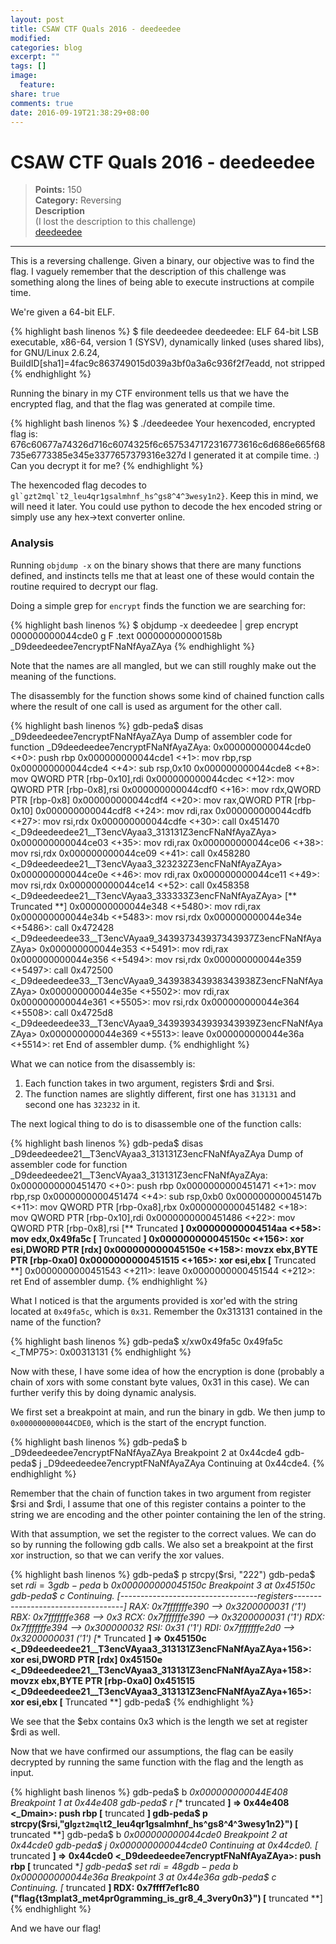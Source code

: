 ```yaml
---
layout: post
title: CSAW CTF Quals 2016 - deedeedee
modified:
categories: blog
excerpt: ""
tags: []
image:
  feature:
share: true
comments: true
date: 2016-09-19T21:38:29+08:00
---
```


# CSAW CTF Quals 2016 - deedeedee
>**Points:** 150   
**Category:** Reversing  
**Description**  
(I lost the description to this challenge)  
[deedeedee](/resources/files/csaw2016/rev/deedeedee)

---

This is a reversing challenge. Given a binary, our objective was to find the flag. I vaguely remember that the description of this challenge was something along the lines of being able to execute instructions at compile time.

We're given a 64-bit ELF.

{% highlight bash linenos %}
$ file deedeedee
deedeedee: ELF 64-bit LSB  executable, x86-64, version 1 (SYSV), dynamically linked (uses shared 
libs), for GNU/Linux 2.6.24, BuildID[sha1]=4fac9c863749015d039a3bf0a3a6c936f2f7eadd, not stripped
{% endhighlight %}

Running the binary in my CTF environment tells us that we have the encrypted flag, and that the flag was generated at compile time. 

{% highlight bash linenos %}
$ ./deedeedee
Your hexencoded, encrypted flag is: 676c60677a74326d716c6074325f6c6575347172316773616c6d686e665f68735e6773385e345e3377657379316e327d
I generated it at compile time. :)
Can you decrypt it for me?
{% endhighlight %}

The hexencoded flag decodes to ``gl`gzt2mql`t2_leu4qr1gsalmhnf_hs^gs8^4^3wesy1n2}``. Keep this in mind, we will need it later. You could use python to decode the hex encoded string or simply use any hex->text converter online.

### Analysis

Running `objdump -x` on the binary shows that there are many functions defined, and instincts tells me that at least one of these would contain the routine required to decrypt our flag. 

Doing a simple grep for `encrypt` finds the function we are searching for:

{% highlight bash linenos %}
$ objdump -x deedeedee | grep encrypt
000000000044cde0 g     F .text  000000000000158b              _D9deedeedee7encryptFNaNfAyaZAya
{% endhighlight %}

Note that the names are all mangled, but we can still roughly make out the meaning of the functions.

The disassembly for the function shows some kind of chained function calls where the result of one call is used as argument for the other call.

{% highlight bash linenos %}
gdb-peda$ disas _D9deedeedee7encryptFNaNfAyaZAya
Dump of assembler code for function _D9deedeedee7encryptFNaNfAyaZAya:
   0x000000000044cde0 <+0>:     push   rbp
   0x000000000044cde1 <+1>:     mov    rbp,rsp
   0x000000000044cde4 <+4>:     sub    rsp,0x10
   0x000000000044cde8 <+8>:     mov    QWORD PTR [rbp-0x10],rdi
   0x000000000044cdec <+12>:    mov    QWORD PTR [rbp-0x8],rsi
   0x000000000044cdf0 <+16>:    mov    rdx,QWORD PTR [rbp-0x8]
   0x000000000044cdf4 <+20>:    mov    rax,QWORD PTR [rbp-0x10]
   0x000000000044cdf8 <+24>:    mov    rdi,rax
   0x000000000044cdfb <+27>:    mov    rsi,rdx
   0x000000000044cdfe <+30>:    call   0x451470 <_D9deedeedee21__T3encVAyaa3_313131Z3encFNaNfAyaZAya>
   0x000000000044ce03 <+35>:    mov    rdi,rax
   0x000000000044ce06 <+38>:    mov    rsi,rdx
   0x000000000044ce09 <+41>:    call   0x458280 <_D9deedeedee21__T3encVAyaa3_323232Z3encFNaNfAyaZAya>
   0x000000000044ce0e <+46>:    mov    rdi,rax
   0x000000000044ce11 <+49>:    mov    rsi,rdx
   0x000000000044ce14 <+52>:    call   0x458358 <_D9deedeedee21__T3encVAyaa3_333333Z3encFNaNfAyaZAya>
   [** Truncated **]
   0x000000000044e348 <+5480>:  mov    rdi,rax
   0x000000000044e34b <+5483>:  mov    rsi,rdx
   0x000000000044e34e <+5486>:  call   0x472428 <_D9deedeedee33__T3encVAyaa9_343937343937343937Z3encFNaNfAyaZAya>
   0x000000000044e353 <+5491>:  mov    rdi,rax
   0x000000000044e356 <+5494>:  mov    rsi,rdx
   0x000000000044e359 <+5497>:  call   0x472500 <_D9deedeedee33__T3encVAyaa9_343938343938343938Z3encFNaNfAyaZAya>
   0x000000000044e35e <+5502>:  mov    rdi,rax
   0x000000000044e361 <+5505>:  mov    rsi,rdx
   0x000000000044e364 <+5508>:  call   0x4725d8 <_D9deedeedee33__T3encVAyaa9_343939343939343939Z3encFNaNfAyaZAya>
   0x000000000044e369 <+5513>:  leave
   0x000000000044e36a <+5514>:  ret
End of assembler dump.
{% endhighlight %}

What we can notice from the disassembly is:

1. Each function takes in two argument, registers $rdi and $rsi.
2. The function names are slightly different, first one has `313131` and second one has `323232` in it.

The next logical thing to do is to disassemble one of the function calls:

{% highlight bash linenos %}
gdb-peda$ disas _D9deedeedee21__T3encVAyaa3_313131Z3encFNaNfAyaZAya
Dump of assembler code for function _D9deedeedee21__T3encVAyaa3_313131Z3encFNaNfAyaZAya:
   0x0000000000451470 <+0>:     push   rbp
   0x0000000000451471 <+1>:     mov    rbp,rsp
   0x0000000000451474 <+4>:     sub    rsp,0xb0
   0x000000000045147b <+11>:    mov    QWORD PTR [rbp-0xa8],rbx
   0x0000000000451482 <+18>:    mov    QWORD PTR [rbp-0x10],rdi
   0x0000000000451486 <+22>:    mov    QWORD PTR [rbp-0x8],rsi
   [** Truncated **]
   0x00000000004514aa <+58>:    mov    edx,0x49fa5c
   [** Truncated **]
   0x000000000045150c <+156>:   xor    esi,DWORD PTR [rdx]
   0x000000000045150e <+158>:   movzx  ebx,BYTE PTR [rbp-0xa0]
   0x0000000000451515 <+165>:   xor    esi,ebx
   [** Truncated **]
   0x0000000000451543 <+211>:   leave
   0x0000000000451544 <+212>:   ret
End of assembler dump.
{% endhighlight %}

What I noticed is that the arguments provided is xor'ed with the string located at `0x49fa5c`, which is `0x31`. Remember the 0x313131 contained in the name of the function?

{% highlight bash linenos %}
gdb-peda$ x/xw0x49fa5c
0x49fa5c <_TMP75>:      0x00313131
{% endhighlight %}

Now with these, I have some idea of how the encryption is done (probably a chain of xors with some constant byte values, 0x31 in this case). We can further verify this by doing dynamic analysis.

We first set a breakpoint at main, and run the binary in gdb. We then jump to `0x000000000044CDE0`, which is the start of the encrypt function.

{% highlight bash linenos %}
gdb-peda$ b _D9deedeedee7encryptFNaNfAyaZAya
Breakpoint 2 at 0x44cde4
gdb-peda$ j _D9deedeedee7encryptFNaNfAyaZAya
Continuing at 0x44cde4.
{% endhighlight %}

Remember that the chain of function takes in two argument from register $rsi and $rdi, I assume that one of this register contains a pointer to the string we are encoding and the other pointer containing the len of the string.

With that assumption, we set the register to the correct values. We can do so by running the following gdb calls. We also set a breakpoint at the first xor instruction, so that we can verify the xor values.

{% highlight bash linenos %}
gdb-peda$ p strcpy($rsi, "222")
gdb-peda$ set $rdi=3
gdb-peda$ b *0x000000000045150c
Breakpoint 3 at 0x45150c
gdb-peda$ c
Continuing.
[----------------------------------registers-----------------------------------]
RAX: 0x7fffffffe390 --> 0x3200000031 ('1')
RBX: 0x7fffffffe368 --> 0x3
RCX: 0x7fffffffe390 --> 0x3200000031 ('1')
RDX: 0x7fffffffe394 --> 0x300000032
RSI: 0x31 ('1')
RDI: 0x7fffffffe2d0 --> 0x3200000031 ('1')
[** Truncated **]
=> 0x45150c <_D9deedeedee21__T3encVAyaa3_313131Z3encFNaNfAyaZAya+156>:
    xor    esi,DWORD PTR [rdx]
   0x45150e <_D9deedeedee21__T3encVAyaa3_313131Z3encFNaNfAyaZAya+158>:
    movzx  ebx,BYTE PTR [rbp-0xa0]
   0x451515 <_D9deedeedee21__T3encVAyaa3_313131Z3encFNaNfAyaZAya+165>:  xor    esi,ebx
[** Truncated **]
gdb-peda$
{% endhighlight %}

We see that the $ebx contains 0x3 which is the length we set at register $rdi as well.

Now that we have confirmed our assumptions, the flag can be easily decrypted by running the same function with the flag and the length as input.

{% highlight bash linenos %}
gdb-peda$ b *0x000000000044E408
Breakpoint 1 at 0x44e408
gdb-peda$ r
[** truncated **]
=> 0x44e408 <_Dmain>:   push   rbp
[** truncated **]
gdb-peda$ p strcpy($rsi,"gl`gzt2mql`t2_leu4qr1gsalmhnf_hs^gs8^4^3wesy1n2}")
[** truncated **]
gdb-peda$ b *0x000000000044cde0
Breakpoint 2 at 0x44cde0
gdb-peda$ j *0x000000000044cde0
Continuing at 0x44cde0.
[** truncated **]
=> 0x44cde0 <_D9deedeedee7encryptFNaNfAyaZAya>: push   rbp
[** truncated **]
gdb-peda$ set $rdi=48
gdb-peda$ b *0x000000000044e36a
Breakpoint 3 at 0x44e36a
gdb-peda$ c
Continuing.
[** truncated **]
RDX: 0x7ffff7ef1c80 ("flag{t3mplat3_met4pr0gramming_is_gr8_4_3very0n3}")
[** truncated **]
{% endhighlight %}

And we have our flag!